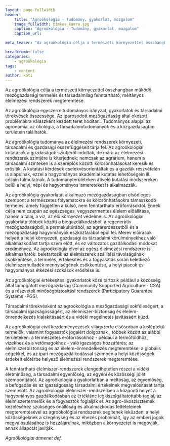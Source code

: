 ```yaml
---
layout: page-fullwidth
header: 
    title: "Agroökológia - Tudomány, gyakorlat, mozgalom"
    image_fullwidth: cimkes_kamra.jpg
    caption: "Agroökológia - Tudomány, gyakorlat, mozgalom"
    caption_url: 

meta_teaser: "Az agroökológia célja a természeti környezettel összhangban működő mezőgazdasági termelés és társadalmilag fenntartható, méltányos élelmezési rendszerek megteremtése. "

breadcrumb: false
categories:
    - agroökológia
tags:
    - content
author: kati
---
```


Az agroökológia célja a természeti környezettel összhangban működő mezőgazdasági termelés és társadalmilag fenntartható, méltányos élelmezési rendszerek megteremtése. 

Az agroökológia egyszerre tudományos irányzat, gyakorlatok és társadalmi törekvések összessége. Az iparosodott mezőgazdaság által okozott problémákra válaszként kezdett teret hódítani. Tudományos alapjai az agronómia, az ökológia, a társadalomtudományok és a közgazdaságtan területein találhatók. 

Az agroökológia tudománya az élelmezési rendszerek környezeti, társadalmi és gazdasági összefüggéseit tárja fel. Az agroökológiai kutatások a gazdaságok szintjéről indultak, de mára az élelmezési rendszerek szintjére is kiterjednek; nemcsak az agrárium, hanem a társadalmi szinteken is a szereplők közötti kölcsönhatásokat keresik és erősítik. A kutatási kérdések cselekvésorientáltak és a gazdák részvételén is alapulnak, ezzel a hagyományos akadémiai kutatás lehetőségein ill. céljain túlmutatnak. A tudományterületeken átívelő kutatási módszereken belül  a helyi, népi és   hagyományos ismereteket is alkalmazzák.

Az agroökológia gyakorlatát alkalmazó mezőgazdaságban elsődleges szempont a természetes folyamatokra és kölcsönhatásokra támaszkodó termelés, amely független a külső, nem fenntartható erőforrásoktól. Ennek célja nem csupán az egészséges, vegyszermentes élelem előállítása, hanem a talaj, a víz, az élő környezet védelme is.  Az agroökológiai gyakorlata többek között a biogazdálkodásból, a regeneratív mezőgazdaságból, a permakultúrából,  az agrárerdészetből és a mezőgazdasági hagyományok eszköztárából épül fel. Merev előírások helyett a helyi környezeti, gazdasági és társadalmi körülményekhez való alkalmazkodást tartja szem előtt, és ez változatos gazdálkodási módokat eredményez.  Az agroökológia elvei az egész élelmezési rendszerre is alkalmazhatók: beletartozik az élelmiszerek szállítási távolságának csökkentése, a termelés, értékesítés és a fogyasztás során keletkező élelmiszerhulladék mennyiségének csökkentése, a  helyi piacok és hagyományos étkezési szokások erősítése is. 

Az agroökológiai értékesítési gyakorlatok közé tartozik például a közösség által támogatott mezőgazdaság (Community Supported Agriculture - CSA) és a részvételi minőségbiztosítási rendszerek (Participatory Guarantee Systems -PGS).

Társadalmi törekvésként az agroökológia a mezőgazdasági sokféleségért, a társadalmi igazságosságért, az élelmiszer-biztonság és élelem-önrendelkezés kialakításáért és a vidéki megélhetés javításáért küzd.

Az agroökológiai civil kezdeményezések  világszerte elsősorban a kisléptékű termelők, valamint  fogyasztók jogaiért  dolgoznak ,  többek között az alábbi területeken: 
a természetes erőforrásokhoz - például a termőföldhöz, vizekhez és a vetőmagokhoz - való igazságos hozzáférés; 
az élelmiszerbiztonság és az élelem-önrendelkezés megteremtése;
a globális cégekkel, és az ipari mezőgazdálkodással szemben a helyi közösségek érdekeit  előtérbe helyező élelmezési rendszerek megteremtése.  

A fenntartható élelmiszer-rendszerek elengedhetetlen részei a  vidéki életminőség, a társadalmi egyenlőség, az egyéni és közösségi jólét szempontjából. Az agroökológia a gyakorlatban a méltóság, az egyenlőség, a befogadás és az igazságosság társadalmi értékeinek megvalósítását tartja szem előtt. Az agroökológiai élelmiszer-rendszerben a központi helyet a hagyományos gazdálkodásban az értéklánc legkiszolgáltatottabb tagjai, az élelmiszertermelők és a fogyasztók foglalják el. Az agro-ökoszisztémák kezeléséhez szükséges önállóság és alkalmazkodás feltételeinek megteremtésével az agroökológiai rendszerek segítenek leküzdeni a helyi közösségeknek a szegénység és az éhezés problémáit,  így az emberi jogok megvalósulásához is hozzájárulnak, miközben a  környezetet is megóvják, annak állapotát javítják. 

_Agroökológiai átmenet def._ 
